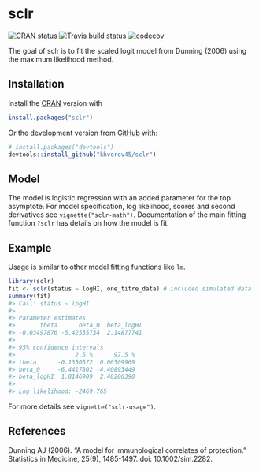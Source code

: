 
<!-- README.md is generated from README.Rmd. Please edit that file -->

# sclr

<!-- badges: start -->

[![CRAN
status](https://www.r-pkg.org/badges/version/sclr)](https://cran.r-project.org/package=sclr)
[![Travis build
status](https://travis-ci.org/khvorov45/sclr.svg?branch=master)](https://travis-ci.org/khvorov45/sclr)
[![codecov](https://codecov.io/gh/khvorov45/sclr/branch/master/graph/badge.svg)](https://codecov.io/gh/khvorov45/sclr)
<!-- badges: end -->

The goal of sclr is to fit the scaled logit model from Dunning (2006)
using the maximum likelihood method.

## Installation

Install the [CRAN](https://CRAN.R-project.org) version with

``` r
install.packages("sclr")
```

Or the development version from [GitHub](https://github.com/) with:

``` r
# install.packages("devtools")
devtools::install_github("khvorov45/sclr")
```

## Model

The model is logistic regression with an added parameter for the top
asymptote. For model specification, log likelihood, scores and second
derivatives see `vignette("sclr-math")`. Documentation of the main
fitting function `?sclr` has details on how the model is fit.

## Example

Usage is similar to other model fitting functions like `lm`.

``` r
library(sclr)
fit <- sclr(status ~ logHI, one_titre_data) # included simulated data
summary(fit)
#> Call: status ~ logHI
#> 
#> Parameter estimates
#>       theta      beta_0  beta_logHI 
#> -0.03497876 -5.42535734  2.14877741 
#> 
#> 95% confidence intervals
#>                 2.5 %      97.5 %
#> theta      -0.1350572  0.06509969
#> beta_0     -6.4417802 -4.40893449
#> beta_logHI  1.8146909  2.48286390
#> 
#> Log likelihood: -2469.765
```

For more details see `vignette("sclr-usage")`.

## References

Dunning AJ (2006). “A model for immunological correlates of protection.”
Statistics in Medicine, 25(9), 1485-1497. doi: 10.1002/sim.2282.
